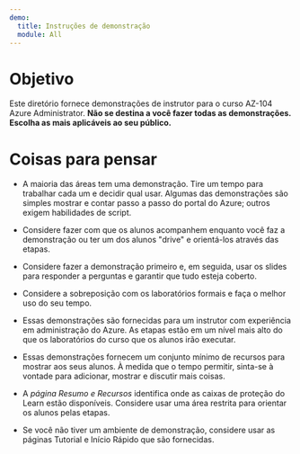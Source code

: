 ```yaml
---
demo:
  title: Instruções de demonstração
  module: All
---
```


# Objetivo

Este diretório fornece demonstrações de instrutor para o curso AZ-104 Azure Administrator. **Não se destina a você fazer todas as demonstrações. Escolha as mais aplicáveis ao seu público.**

# Coisas para pensar

- A maioria das áreas tem uma demonstração. Tire um tempo para trabalhar cada um e decidir qual usar. Algumas das demonstrações são simples mostrar e contar passo a passo do portal do Azure; outros exigem habilidades de script.

- Considere fazer com que os alunos acompanhem enquanto você faz a demonstração ou ter um dos alunos "drive" e orientá-los através das etapas.

- Considere fazer a demonstração primeiro e, em seguida, usar os slides para responder a perguntas e garantir que tudo esteja coberto.

- Considere a sobreposição com os laboratórios formais e faça o melhor uso do seu tempo.

- Essas demonstrações são fornecidas para um instrutor com experiência em administração do Azure. As etapas estão em um nível mais alto do que os laboratórios do curso que os alunos irão executar.

- Essas demonstrações fornecem um conjunto mínimo de recursos para mostrar aos seus alunos. À medida que o tempo permitir, sinta-se à vontade para adicionar, mostrar e discutir mais coisas.

- A *página Resumo e Recursos* identifica onde as caixas de proteção do Learn estão disponíveis. Considere usar uma área restrita para orientar os alunos pelas etapas.

- Se você não tiver um ambiente de demonstração, considere usar as páginas Tutorial e Início Rápido que são fornecidas. 
